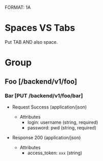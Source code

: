 FORMAT: 1A

# Spaces VS Tabs
Put TAB 	 AND also   space.

# Group

## Foo [/backend/v1/foo]
### Bar [PUT /backend/v1/foo/bar]
+ Request Success (application/json)
    + Attributes
        + login: username (string, required)
        + password: pwd (string, required)

+ Response 200 (application/json)
    + Attributes
        + access_token: `xxx` (string)
